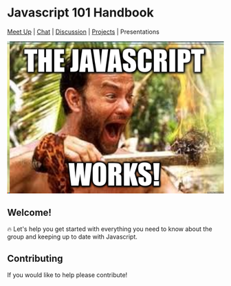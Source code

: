 # Javascript 101 Handbook

[Meet Up](https://www.meetup.com/CodeHub-Bristol/) | [Chat](https://gitter.im/CodeHubOrg/discussions) | [Discussion](https://github.com/CodeHubOrg/discussions/issues/) | [Projects](https://github.com/CodeHubOrg/) | Presentations


![](JaY.png)

## Welcome!

:fire: Let's help you get started with everything you need to know about the group and keeping up to date with Javascript.

## Contributing
If you would like to help please contribute!
